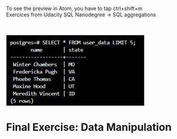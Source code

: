 To see the preview in Atom, you have to tap ctrl+shift+m </br>
Exercices from Udacity SQL Nanodegree -> SQL aggregations  </br> </br> </br>


![](user_data.JPG)

# Final Exercise: Data Manipulation


```

```
